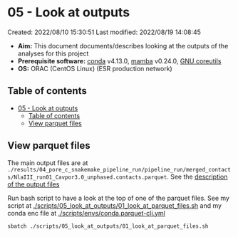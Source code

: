 # 05 - Look at outputs

Created: 2022/08/10 15:30:51
Last modified: 2022/08/19 14:08:45

- **Aim:** This document documents/describes looking at the outputs of the analyses for this project
- **Prerequisite software:** [conda](https://docs.conda.io/en/latest/) v4.13.0, [mamba](https://mamba.readthedocs.io/en/latest/index.html) v0.24.0, [GNU coreutils](https://www.gnu.org/software/coreutils/)
- **OS:** ORAC (CentOS Linux) (ESR production network)

## Table of contents

- [05 - Look at outputs](#05---look-at-outputs)
  - [Table of contents](#table-of-contents)
  - [View parquet files](#view-parquet-files)

## View parquet files

The main output files are at `./results/04_pore_c_snakemake_pipeline_run/pipeline_run/merged_contacts/NlaIII_run01_Cavpor3.0_unphased.contacts.parquet`. See the [description of the output files](https://github.com/nanoporetech/Pore-C-Snakemake/#4-output-files)

Run bash script to have a look at the top of one of the parquet files. See my script at [./scripts/05_look_at_outputs/01_look_at_parquet_files.sh](https://github.com/leahkemp/guinea_pore_c/blob/main/scripts/05_look_at_outputs/01_look_at_parquet_files.sh) and my conda enc file at [./scripts/envs/conda.parquet-cli.yml](https://github.com/leahkemp/guinea_pore_c/blob/main/scripts/envs/conda.parquet-cli.yml)

```bash
sbatch ./scripts/05_look_at_outputs/01_look_at_parquet_files.sh
```
